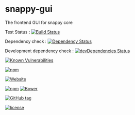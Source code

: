 # snappy-gui
The frontend GUI for snappy core

Test Status : [![Build Status](https://travis-ci.org/SnappyRobotics/snappy-gui.svg?branch=master)](https://travis-ci.org/SnappyRobotics/snappy-gui)

Dependency check : [![Dependency Status](https://david-dm.org/SnappyRobotics/snappy-gui.svg)](https://david-dm.org/SnappyRobotics/snappy-gui)

Development dependency check :
[![devDependencies Status](https://david-dm.org/SnappyRobotics/snappy-gui/dev-status.svg)](https://david-dm.org/SnappyRobotics/snappy-gui?type=dev)

[![Known Vulnerabilities](https://snyk.io/test/github/snappyrobotics/snappy-gui/badge.svg)](https://snyk.io/test/github/snappyrobotics/snappy-gui)


[![npm](https://img.shields.io/npm/dt/snappy-gui.svg)](https://snappyrobotics.github.io/)


[![Website](https://img.shields.io/website-up-down-green-red/http/snappyrobotics.github.io.svg)](https://snappyrobotics.github.io/)


[![npm](https://img.shields.io/npm/v/npm.svg)]()
[![Bower](https://img.shields.io/bower/v/bootstrap.svg)]()

[![GitHub tag](https://img.shields.io/github/tag/SnappyRobotics/snappy-gui.svg)](https://github.com/SnappyRobotics/snappy-gui)

[![license](https://img.shields.io/github/license/SnappyRobotics/snappy-gui.svg)]()
